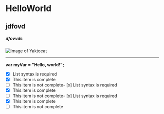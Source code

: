 # HelloWorld
## jdfovd
##### dfovvds

![Image of Yaktocat](https://octodex.github.com/images/yaktocat.png)


********
**var myVar = "Hello, world!";**


- [x] List syntax is required
- [x] This item is complete
- [ ] This item is not complete- [x] List syntax is required
- [x] This item is complete
- [ ] This item is not complete- [x] List syntax is required
- [x] This item is complete
- [ ] This item is not complete
